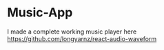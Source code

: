 # Music-App
I made a complete working music player here
https://github.com/longyarnz/react-audio-waveform





